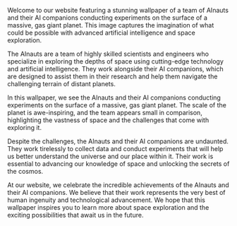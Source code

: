 <!--
Write me content for website with wallpaper "A team of AInauts and their AI companions conducting experiments on the surface of a massive, gas giant planet."
-->

<!--font:Poppins.-->

Welcome to our website featuring a stunning wallpaper of a team of AInauts and their AI companions conducting experiments on the surface of a massive, gas giant planet. This image captures the imagination of what could be possible with advanced artificial intelligence and space exploration.

The AInauts are a team of highly skilled scientists and engineers who specialize in exploring the depths of space using cutting-edge technology and artificial intelligence. They work alongside their AI companions, which are designed to assist them in their research and help them navigate the challenging terrain of distant planets.

In this wallpaper, we see the AInauts and their AI companions conducting experiments on the surface of a massive, gas giant planet. The scale of the planet is awe-inspiring, and the team appears small in comparison, highlighting the vastness of space and the challenges that come with exploring it.

Despite the challenges, the AInauts and their AI companions are undaunted. They work tirelessly to collect data and conduct experiments that will help us better understand the universe and our place within it. Their work is essential to advancing our knowledge of space and unlocking the secrets of the cosmos.

At our website, we celebrate the incredible achievements of the AInauts and their AI companions. We believe that their work represents the very best of human ingenuity and technological advancement. We hope that this wallpaper inspires you to learn more about space exploration and the exciting possibilities that await us in the future.
